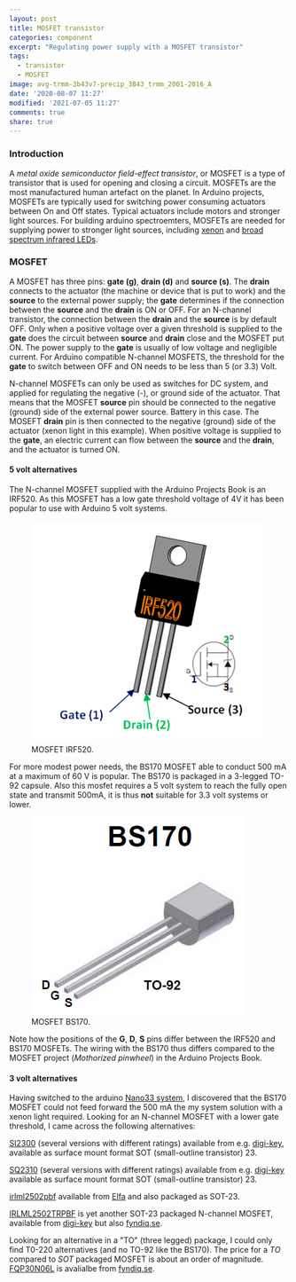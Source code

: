 ```yaml
---
layout: post
title: MOSFET transistor
categories: component
excerpt: "Regulating power supply with a MOSFET transistor"
tags:
  - transistor
  - MOSFET
image: avg-trmm-3b43v7-precip_3B43_trmm_2001-2016_A
date: '2020-08-07 11:27'
modified: '2021-07-05 11:27'
comments: true
share: true
---
```


### Introduction

A _metal oxide semiconductor field-effect transistor_, or MOSFET is a type of transistor that is used for opening and closing a circuit. MOSFETs are the most manufactured human artefact on the planet. In Arduino projects, MOSFETs are typically used for switching power consuming actuators between On and Off states. Typical actuators include motors and stronger light sources. For building arduino spectroemters, MOSFETs are needed for supplying power to stronger light sources, including [xenon](#) and [broad spectrum infrared LEDs](#).

### MOSFET

A MOSFET has three pins: __gate (g)__, __drain (d)__ and __source (s)__. The __drain__ connects to the actuator (the machine or device that is put to work) and the __source__ to the external power supply; the __gate__ determines if the connection between the __source__ and the __drain__ is ON or OFF. For an N-channel transistor, the connection between the __drain__ and the __source__ is by default OFF. Only when a positive voltage over a given threshold is supplied to the __gate__ does the circuit between __source__ and __drain__ close and the MOSFET put ON. The power supply to the __gate__ is usually of low voltage and negligible current. For Arduino compatible N-channel MOSFETS, the threshold for the __gate__ to switch between OFF and ON needs to be less than 5 (or 3.3) Volt.

N-channel MOSFETs can only be used as switches for DC system, and applied for regulating the negative (-), or ground side of the actuator. That means that the MOSFET __source__ pin should be connected to the negative (ground) side of the external power source. Battery in this case. The MOSEFT __drain__ pin is then connected to the negative (ground) side of the actuator (xenon light in this example). When positive voltage is supplied to the __gate__, an electric current can flow between the __source__ and the __drain__, and the actuator is turned ON.

#### 5 volt alternatives

The N-channel MOSFET supplied with the Arduino Projects Book is an IRF520. As this MOSFET has a low gate threshold voltage of 4V it has been popular to use with Arduino 5 volt systems.

<figure>
<img src="../../images/MOSFET_IRF520.png">
<figcaption> MOSFET IRF520. </figcaption>
</figure>

For more modest power needs, the BS170 MOSFET able to conduct 500 mA at a maximum of 60 V is popular. The BS170 is packaged in a 3-legged TO-92 capsule. Also this mosfet requires a 5 volt system to reach the fully open state and transmit 500mA, it is thus **not** suitable for 3.3 volt systems or lower.

<figure>
<img src="../../images/MOSFET_BS170.png">
<figcaption> MOSFET BS170. </figcaption>
</figure>

Note how the positions of the __G__, __D__, __S__ pins differ between the IRF520 and BS170 MOSFETs. The wiring with the BS170 thus differs compared to the MOSFET project (_Mothorized pinwheel_) in the Arduino Projects Book.

#### 3 volt alternatives

Having switched to the arduino [Nano33 system](../../module/module-nano-iot-33), I discovered that the BS170 MOSFET could not feed forward the 500 mA the my system solution with a xenon light required. Looking for an N-channel MOSFET with a lower gate threshold, I came across the following alternatives:

[SI2300](https://www.vishay.com/docs/65701/si2300ds.pdf) (several versions with different ratings) available from e.g. [digi-key](https://www.digikey.com/en/products/filter/transistors-fets-mosfets-single/278?s=N4IgTCBcDaIMoEkwGYAMqQF0C%20Q&utm_campaign=buynow&utm_medium=aggregator&utm_source=allaboutcircuits), available as surface mount format SOT (small-outline transistor) 23.

[SQ2310](https://www.vishay.com/docs/67036/sq2310es.pdf)  (several versions with different ratings) available from e.g. [digi-key](https://www.digikey.com/en/products/filter/transistors-fets-mosfets-single/278?s=N4IgTCBcDaIMoEUwGYCMAGEBdAvkA&utm_campaign=buynow&utm_medium=aggregator&utm_source=allaboutcircuits) available as surface mount format SOT (small-outline transistor) 23.

[irlml2502pbf](https://www.infineon.com/dgdl/irlml2502pbf.pdf?fileId=5546d462533600a401535668048e2606) available from [Elfa](https://www.elfa.se/en/mosfet-20-25-sot-23-ir-irlml2502pbf/p/17139652) and also packaged as SOT-23.

[IRLML2502TRPBF](https://www.infineon.com/dgdl/irlml2502pbf.pdf?fileId=5546d462533600a401535668048e2606) is yet another SOT-23 packaged N-channel MOSFET, available from [digi-key](https://www.digikey.se/product-detail/en/infineon-technologies/IRLML2502TRPBF/IRLML2502TRPBFCT-ND/812502?utm_adgroup=Semiconductor%20Modules&utm_source=google&utm_medium=cpc&utm_campaign=Dynamic%20Search_EN_Product&utm_term=&productid=&gclid=CjwKCAjwuIWHBhBDEiwACXQYsbtAMSVRv3U0dAIrJABa2HObk9QIcP3aNyweCfX9kDCGoZC7Y2cJGBoCf10QAvD_BwE) but also [fyndiq.se](https://fyndiq.se/produkt/50st-irlml2502trpbf-stromforsorjning-ny-och-original-n-kanal-pa-f8a34e4bc99342e1/).

Looking for an alternative in a "TO" (three legged) package, I could only find T0-220 alternatives (and no TO-92 like the BS170). The price for a _TO_ compared to _SOT_ packaged MOSFET is about an order of magnitude.
[FQP30N06L](https://cdn.sparkfun.com/datasheets/Components/General/FQP30N06L.pdf) is avalialbe from [fyndiq.se](https://fyndiq.se/produkt/10st-fqp30n06l-fqp-30n06l-60v-logik-n-kanal-mosfet-to-220-0-one-size-2bbde9ae34e94730/). 

